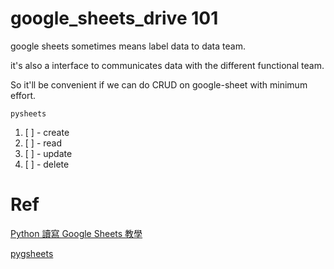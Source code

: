 # google_sheets_drive 101

google sheets sometimes means label data to data team.

it's also a interface to communicates data with the different functional team. 

So it'll be convenient if we can do CRUD on google-sheet with minimum effort.


`pysheets`

1. [ ] - create
2. [ ] - read
3. [ ] - update
4. [ ] - delete


# Ref

[Python 讀寫 Google Sheets 教學](https://hackmd.io/@Yun-Cheng/GoogleSheets)

[pygsheets](https://github.com/nithinmurali/pygsheets)